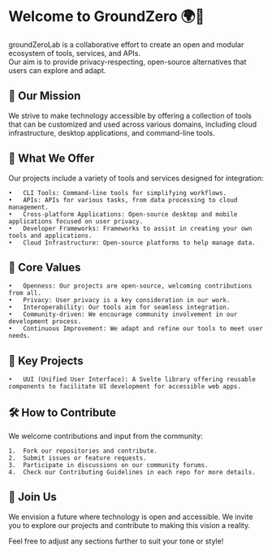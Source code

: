 # Welcome to GroundZero 🌍🚀

groundZeroLab is a collaborative effort to create an open and modular ecosystem of tools, services, and APIs. 
<br>
Our aim is to provide privacy-respecting, open-source alternatives that users can explore and adapt.

## 🌟 Our Mission

We strive to make technology accessible by offering a collection of tools that can be customized and used across various domains, including cloud infrastructure, desktop applications, and command-line tools.

## 🔧 What We Offer

Our projects include a variety of tools and services designed for integration:

	•	CLI Tools: Command-line tools for simplifying workflows.
	•	APIs: APIs for various tasks, from data processing to cloud management.
	•	Cross-platform Applications: Open-source desktop and mobile applications focused on user privacy.
	•	Developer Frameworks: Frameworks to assist in creating your own tools and applications.
	•	Cloud Infrastructure: Open-source platforms to help manage data.

## 🌱 Core Values

	•	Openness: Our projects are open-source, welcoming contributions from all.
	•	Privacy: User privacy is a key consideration in our work.
	•	Interoperability: Our tools aim for seamless integration.
	•	Community-driven: We encourage community involvement in our development process.
	•	Continuous Improvement: We adapt and refine our tools to meet user needs.

## 🔨 Key Projects

	•	UUI (Unified User Interface): A Svelte library offering reusable components to facilitate UI development for accessible web apps.

## 🛠 How to Contribute

We welcome contributions and input from the community:

	1.	Fork our repositories and contribute.
	2.	Submit issues or feature requests.
	3.	Participate in discussions on our community forums.
	4.	Check our Contributing Guidelines in each repo for more details.

## 🤝 Join Us

We envision a future where technology is open and accessible. We invite you to explore our projects and contribute to making this vision a reality.

Feel free to adjust any sections further to suit your tone or style!
